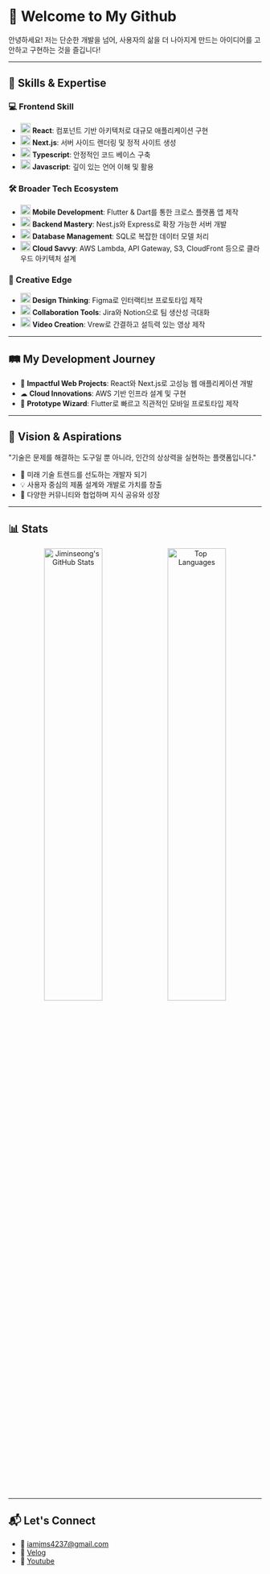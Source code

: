 # 🚀 Welcome to My Github
안녕하세요! 저는 단순한 개발을 넘어, 사용자의 삶을 더 나아지게 만드는 아이디어를 고안하고 구현하는 것을 즐깁니다!

---

## 🌟 Skills & Expertise

### 💻 Frontend Skill
- <img src="https://cdn.simpleicons.org/react/61DAFB" alt="React" width="20"/> **React**: 컴포넌트 기반 아키텍처로 대규모 애플리케이션 구현
- <img src="https://cdn.simpleicons.org/nextdotjs/FFFFFF" alt="Next.js" width="20"/> **Next.js**: 서버 사이드 렌더링 및 정적 사이트 생성
- <img src="https://cdn.simpleicons.org/typescript/3178C6" alt="Typescript" width="20"/> **Typescript**: 안정적인 코드 베이스 구축
- <img src="https://cdn.simpleicons.org/javascript/F7DF1E" alt="Javascript" width="20"/> **Javascript**: 깊이 있는 언어 이해 및 활용

### 🛠️ Broader Tech Ecosystem
- <img src="https://cdn.simpleicons.org/flutter/02569B" alt="Flutter" width="20"/> **Mobile Development**: Flutter & Dart를 통한 크로스 플랫폼 앱 제작
- <img src="https://cdn.simpleicons.org/nestjs/E0234E" alt="NestJS" width="20"/> **Backend Mastery**: Nest.js와 Express로 확장 가능한 서버 개발
- <img src="https://cdn.simpleicons.org/postgresql/4169E1" alt="PostgreSQL" width="20"/> **Database Management**: SQL로 복잡한 데이터 모델 처리
- <img src="https://cdn.simpleicons.org/amazon/569A31" alt="AWS" width="20"/> **Cloud Savvy**: AWS Lambda, API Gateway, S3, CloudFront 등으로 클라우드 아키텍처 설계

### 🎨 Creative Edge
- <img src="https://cdn.simpleicons.org/figma/F24E1E" alt="Figma" width="20"/> **Design Thinking**: Figma로 인터랙티브 프로토타입 제작
- <img src="https://cdn.simpleicons.org/notion/FFFFFF" alt="Notion" width="20"/> **Collaboration Tools**: Jira와 Notion으로 팀 생산성 극대화
- <img src="https://cdn.simpleicons.org/vimeo/1AB7EA" alt="Vimeo" width="20"/> **Video Creation**: Vrew로 간결하고 설득력 있는 영상 제작

---

## 🛤️ My Development Journey
- 🌟 **Impactful Web Projects**: React와 Next.js로 고성능 웹 애플리케이션 개발
- ☁ **Cloud Innovations**: AWS 기반 인프라 설계 및 구현
- 📱 **Prototype Wizard**: Flutter로 빠르고 직관적인 모바일 프로토타입 제작

---

## 🌌 Vision & Aspirations
"기술은 문제를 해결하는 도구일 뿐 아니라, 인간의 상상력을 실현하는 플랫폼입니다."
- 🚀 미래 기술 트렌드를 선도하는 개발자 되기
- 💡 사용자 중심의 제품 설계와 개발로 가치를 창출
- 🤝 다양한 커뮤니티와 협업하며 지식 공유와 성장

---

## 📊 Stats

<div align="center">
  <img src="https://github-readme-stats.vercel.app/api?username=jiminseong&show_icons=true&theme=radical" alt="Jiminseong's GitHub Stats" width="48%" />
  <img src="https://github-readme-stats.vercel.app/api/top-langs/?username=jiminseong&layout=compact&theme=radical" alt="Top Languages" width="48%" />
</div>

---

## 📬 Let's Connect
- 📧 [iamjms4237@gmail.com](mailto:iamjms4237@gmail.com)
- 📝 [Velog](https://velog.io/@jimycoidng)
- 🎥 [Youtube](https://www.youtube.com/@개발자일지도)
